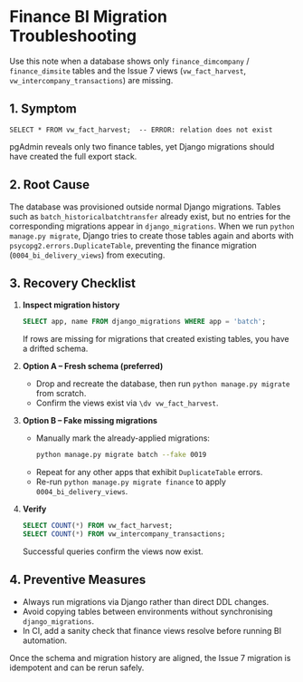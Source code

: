 # Finance BI Migration Troubleshooting

Use this note when a database shows only `finance_dimcompany` / `finance_dimsite` tables and the Issue 7 views (`vw_fact_harvest`, `vw_intercompany_transactions`) are missing.

## 1. Symptom

```
SELECT * FROM vw_fact_harvest;  -- ERROR: relation does not exist
```

pgAdmin reveals only two finance tables, yet Django migrations should have created the full export stack.

## 2. Root Cause

The database was provisioned outside normal Django migrations. Tables such as `batch_historicalbatchtransfer` already exist, but no entries for the corresponding migrations appear in `django_migrations`. When we run `python manage.py migrate`, Django tries to create those tables again and aborts with `psycopg2.errors.DuplicateTable`, preventing the finance migration (`0004_bi_delivery_views`) from executing.

## 3. Recovery Checklist

1. **Inspect migration history**
   ```sql
   SELECT app, name FROM django_migrations WHERE app = 'batch';
   ```
   If rows are missing for migrations that created existing tables, you have a drifted schema.

2. **Option A – Fresh schema (preferred)**
   * Drop and recreate the database, then run `python manage.py migrate` from scratch.
   * Confirm the views exist via `\dv vw_fact_harvest`.

3. **Option B – Fake missing migrations**
   * Manually mark the already-applied migrations:
     ```bash
     python manage.py migrate batch --fake 0019
     ```
   * Repeat for any other apps that exhibit `DuplicateTable` errors.
   * Re-run `python manage.py migrate finance` to apply `0004_bi_delivery_views`.

4. **Verify**
   ```sql
   SELECT COUNT(*) FROM vw_fact_harvest;
   SELECT COUNT(*) FROM vw_intercompany_transactions;
   ```
   Successful queries confirm the views now exist.

## 4. Preventive Measures

* Always run migrations via Django rather than direct DDL changes.
* Avoid copying tables between environments without synchronising `django_migrations`.
* In CI, add a sanity check that finance views resolve before running BI automation.

Once the schema and migration history are aligned, the Issue 7 migration is idempotent and can be rerun safely.
